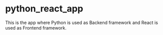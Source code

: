# python_react_app
This is the app where Python is used as Backend framework and React is used as Frontend framework.